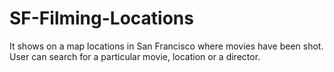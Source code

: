 # SF-Filming-Locations
It shows on a map locations in San Francisco where movies have been shot. User can search for a particular movie, location or a director.
